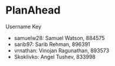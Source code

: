 # PlanAhead
Username Key
- samuelw28: Samuel Watson, 884575
- sarib97: Sarib Rehman, 896391
- vrnathan: Vinojan Ragunathan, 893573
- Skoklivko: Angel Tushev, 833998
